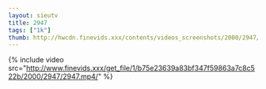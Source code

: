 ```yaml
--- 
layout: sieutv
title: 2947
tags: ["1k"]
thumb: http://hwcdn.finevids.xxx/contents/videos_screenshots/2000/2947/preview.mp4.jpg
---
```

{% include video src="http://www.finevids.xxx/get_file/1/b75e23639a83bf347f59863a7c8c522b/2000/2947/2947.mp4/" %} 
